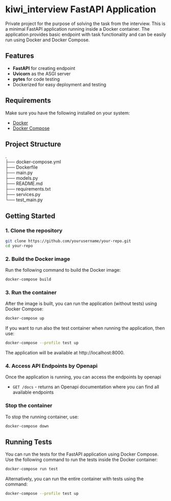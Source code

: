 # kiwi_interview FastAPI Application
Private project for the purpose of solving the task from the interview. This is a minimal FastAPI application running inside a Docker container. The application provides basic endpoint with task functionality and can be easily run using Docker and Docker Compose.

## Features
- **FastAPI** for creating endpoint
- **Uvicorn** as the ASGI server
- **pytes** for code testing
- Dockerized for easy deployment and testing

## Requirements
Make sure you have the following installed on your system:
- [Docker](https://www.docker.com/get-started)
- [Docker Compose](https://docs.docker.com/compose/install/)

## Project Structure
.  
├── docker-compose.yml  
├── Dockerfile  
├── main.py  
├── models.py  
├── README.md  
├── requirements.txt  
├── services.py  
└── test_main.py  

## Getting Started

### 1. Clone the repository

```bash
git clone https://github.com/yourusername/your-repo.git
cd your-repo
```

### 2. Build the Docker image
Run the following command to build the Docker image:

```bash
docker-compose build
```

### 3. Run the container
After the image is built, you can run the application (without tests) using Docker Compose:

```bash
docker-compose up
```

If you want to run also the test container when running the application, then use:
```bash
docker-compose --profile test up
```


The application will be available at http://localhost:8000.

### 4. Access API Endpoints by Openapi
Once the application is running, you can access the endpoints by openapi
- `GET /docs` - returns an Openapi documentation where you can find all available endpoints

### Stop the container

To stop the running container, use:

```bash
docker-compose down
```

## Running Tests
You can run the tests for the FastAPI application using Docker Compose.
Use the following command to run the tests inside the Docker container:

```bash
docker-compose run test
```

Alternatively, you can run the entire container with tests using the command:
```bash
docker-compose --profile test up
```